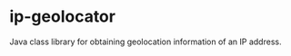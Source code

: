 ip-geolocator
============

Java class library for obtaining geolocation information of an IP address.
